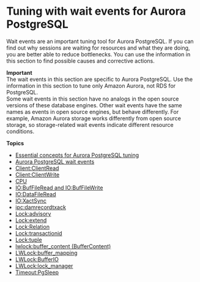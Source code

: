 # Tuning with wait events for Aurora PostgreSQL<a name="AuroraPostgreSQL.Tuning"></a>

Wait events are an important tuning tool for Aurora PostgreSQL\. If you can find out why sessions are waiting for resources and what they are doing, you are better able to reduce bottlenecks\. You can use the information in this section to find possible causes and corrective actions\.

**Important**  
The wait events in this section are specific to Aurora PostgreSQL\. Use the information in this section to tune only Amazon Aurora, not RDS for PostgreSQL\.  
Some wait events in this section have no analogs in the open source versions of these database engines\. Other wait events have the same names as events in open source engines, but behave differently\. For example, Amazon Aurora storage works differently from open source storage, so storage\-related wait events indicate different resource conditions\.

**Topics**
+ [Essential concepts for Aurora PostgreSQL tuning](AuroraPostgreSQL.Tuning.concepts.md)
+ [Aurora PostgreSQL wait events](AuroraPostgreSQL.Tuning.concepts.summary.md)
+ [Client:ClientRead](apg-waits.clientread.md)
+ [Client:ClientWrite](apg-waits.clientwrite.md)
+ [CPU](apg-waits.cpu.md)
+ [IO:BufFileRead and IO:BufFileWrite](apg-waits.iobuffile.md)
+ [IO:DataFileRead](apg-waits.iodatafileread.md)
+ [IO:XactSync](apg-waits.xactsync.md)
+ [ipc:damrecordtxack](apg-waits.ipcdamrecordtxac.md)
+ [Lock:advisory](apg-waits.lockadvisory.md)
+ [Lock:extend](apg-waits.lockextend.md)
+ [Lock:Relation](apg-waits.lockrelation.md)
+ [Lock:transactionid](apg-waits.locktransactionid.md)
+ [Lock:tuple](apg-waits.locktuple.md)
+ [lwlock:buffer\_content \(BufferContent\)](apg-waits.lockbuffercontent.md)
+ [LWLock:buffer\_mapping](apg-waits.lwl-buffer-mapping.md)
+ [LWLock:BufferIO](apg-waits.lwlockbufferio.md)
+ [LWLock:lock\_manager](apg-waits.lw-lock-manager.md)
+ [Timeout:PgSleep](apg-waits.timeoutpgsleep.md)